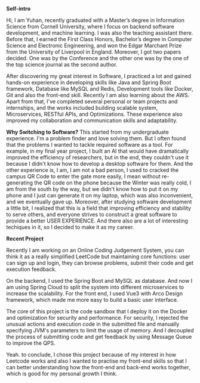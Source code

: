 **Self-intro**

Hi, I am Yuhan,  recently graduated with a Master’s degree in Information Science from Cornell University, where I focus on backend software development, and machine learning. I was also the teaching assistant there. Before that, I earned the First Class Honors, Bachelor’s degree in Computer Science and Electronic Engineering, and won the Edgar Marchant Prize from the University of Liverpool in England.  Moreover, I got two papers decided. One was by the Conference and the other one was by the one of the top science journal as the second author.

After discovering my great interest in Software, I practiced a lot and gained hands-on experience in developing skills like Java and Spring Boot framework, Database like MySQL and Redis, Development tools like Docker, Git and also the front-end skill. Recently I am also learning about the AWS. Apart from that, I've completed several personal or team projects and internships, and the works included building scalable system, Microservices, RESTful APIs, and Optimizations. These experience also improved my collaboration and communication skills and adaptability. 



**Why Switching to Software?**
This started from my undergraduate experience. I'm a problem finder and love solving them. But I often found that the problems I wanted to tackle required software as a tool. For example, in my final year project, I built an AI that would have dramatically improved the efficiency of researchers, but in the end, they couldn't use it because I didn't know how to develop a desktop software for them. And the other experience is,  I am, I am not a bad person, I used to cracked the campus QR Code to enter the gate more easily, I mean without re-generating the QR code on the phone because the Winter was really cold, I am from the south by the way, but we didn't know how to put it on my phone and I just can generate it on my laptop, which was also inconvenient, and we eventually gave up.
Moreover, after studying software development a little bit, I realized that this is a field that improving efficiency and stability to serve others, and everyone strives to construct a great software to provide a better USER EXPERIENCE. And there also are a lot of interesting techiques in it, so I decided to make it as my career.



**Recent Project**

Recently I am working on an Online Coding Judgement System, you can think it as a really simplified LeetCode but maintaining core functions: user can sign up and login, they can browse problems, submit their code and get execution feedback. 

On the backend, I used the Spring Boot and MySQL as database. And now I am using Spring Cloud to split the system into different microservices to increase the scalability. For the front end, I used Vue3 with Arco Design framework, which made me more easy to build a basic user interface.

The core of this project is the code sandbox that I deploy it on the Docker and optimization for security and performance. For security, I rejected the unusual actions and execution code in the submitted file and manually specifying JVM's parameters to limit the usage of memory. And I decoupled the process of submitting code and get feedback by using Message Queue to improve the QPS.

Yeah. to conclude, I chose this project because of my interest in how Leetcode works and also I wanted to practise my front-end skills so that I can better understanding how the front-end and back-end works together, which is good for my personal growth I think.
